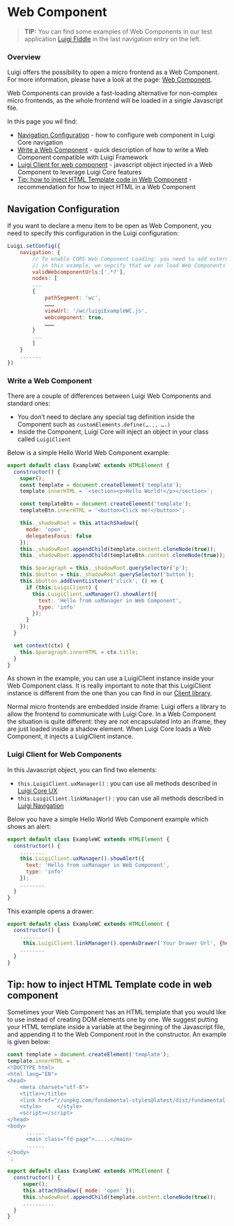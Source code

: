<!-- meta
{
  "node": {
    "label": "Web Component",
    "category": {
      "label": "Luigi Core"
    },
    "metaData": {
      "categoryPosition": 2,
      "position": 12
    }
  }
}
meta -->

# Web Component

<!-- add-attribute:class:success -->
>**TIP:** You can find some examples of Web Components in our test application [Luigi Fiddle](https://fiddle.luigi-project.io) in the last navigation entry on the left.

### Overview

Luigi offers the possibility to open a micro frontend as a Web Component. For more information, please have a look at the page: [Web Component](https://developer.mozilla.org/en-US/docs/Web/Web_Components).

Web Components can provide a fast-loading alternative for non-complex micro frontends, as the whole frontend will be loaded in a single Javascript file.

In this page you wil find:
-   [Navigation Configuration](#navigation-configuration) - how to configure web component in Luigi Core navigation
-   [Write a Web Component](#write-a-web-component) - quick description of how to write a Web Component compatible with Luigi Framework
-   [Luigi Client for web component](#luigi-client-for-web-component) - javascript object injected in a Web Component to leverage Luigi Core features
-   [Tip: how to inject HTML Template code in Web Component](#tip-how-to-inject-html-template-code-in-web-component) - recommendation for how to inject HTML in a Web Component

## Navigation Configuration

If you want to declare a menu item to be open as Web Component, you need to specify this configuration in the Luigi configuration:
```javascript
Luigi.setConfig({
    navigation: {
   		// To enable CORS Web Component Loading: you need to add external domains where the Web Components are hosted;
   		// in this example, we sepcify that we can load Web Components from everyhere
	    validWebcomponentUrls:['.*?'],
	    nodes: [
		...
		{
		    pathSegment: 'wc',
		    ………
		    viewUrl: '/wc/luigiExampleWC.js',
		    webcomponent: true,
		    ………
		}
		...
		]
	}
	.......
})
```

### Write a Web Component

There are a couple of differences between Luigi Web Components and standard ones:
- You don’t need to declare any special tag definition inside the Component such as `customElements.define(….., ….)`
- Inside the Component, Luigi Core will inject an object in your class called `LuigiClient`

Below is a simple Hello World Web Component example:
```javascript
export default class ExampleWC extends HTMLElement {
  constructor() {
    super();
    const template = document.createElement('template');
    template.innerHTML = `<section><p>Hello World!</p></section>`;

    const templateBtn = document.createElement('template');
    templateBtn.innerHTML = '<button>Click me!</button>';

    this._shadowRoot = this.attachShadow({
      mode: 'open',
      delegatesFocus: false
    });
    this._shadowRoot.appendChild(template.content.cloneNode(true));
    this._shadowRoot.appendChild(templateBtn.content.cloneNode(true));

    this.$paragraph = this._shadowRoot.querySelector('p');
    this.$button = this._shadowRoot.querySelector('button');
    this.$button.addEventListener('click', () => {
      if (this.LuigiClient) {
        this.LuigiClient.uxManager().showAlert({
          text: 'Hello from uxManager in Web Component',
          type: 'info'
        });
      }
    });
  }

  set context(ctx) {
    this.$paragraph.innerHTML = ctx.title;
  }
}
```

As shown in the example, you can use a LuigiClient instance inside your Web Component class.
It is really important to note that this LuigiClient instance is different from the one than you can find in our [Client library](https://docs.luigi-project.io/docs/luigi-client-setup).

Normal micro frontends are embedded inside iframe: Luigi offers a library to allow the frontend to communicate with Luigi Core.
In a Web Component the situation is quite different: they are not encapsulated into an iframe, they are just loaded inside a shadow element. When Luigi Core loads a Web Component, it injects a LuigiClient instance.

### Luigi Client for Web Components

In this Javascript object, you can find two elements:
- `this.LuigiClient.uxManager()` : you can use all methods described in [Luigi Core UX](https://docs.luigi-project.io/docs/luigi-core-api?section=ux)
- `this.LuigiClient.linkManager()` : you can use all methods described in [Luigi Navigation](https://docs.luigi-project.io/docs/luigi-core-api?section=luiginavigation)

Below you have a simple Hello World Web Component example which shows an alert:
```javascript
export default class ExampleWC extends HTMLElement {
  constructor() {
    ........
    this.LuigiClient.uxManager().showAlert({
      text: 'Hello from uxManager in Web Component',
      type: 'info'
    });
    ........
  }
}
```

This example opens a drawer:
```javascript
export default class ExampleWC extends HTMLElement {
  constructor() {
    ........
     this.LuigiClient.linkManager().openAsDrawer('Your Drawer Url', {header:true, backdrop:true, size:'s'});
    ........
  }
}
```


## Tip: how to inject HTML Template code in web component

Sometimes your Web Component has an HTML template that you would like to use instead of creating DOM elements one by one.
We suggest putting your HTML template inside a variable at the beginning of the Javascript file, and appending it to the Web Component root in the constructor. An example is given below:
```javascript
const template = document.createElement('template');
template.innerHTML = `
<!DOCTYPE html>
<html lang="EN">
<head>
    <meta charset="utf-8">
    <title></title>
    <link href="//unpkg.com/fundamental-styles@latest/dist/fundamental-styles.css" rel="stylesheet">
    <style>     </style>
    <script></script>
</head>
<body>
      ......
      <main class="fd-page">.....</main>
      ......
</body>
`;

export default class ExampleWC extends HTMLElement {
  constructor() {
     super();
     this.attachShadow({ mode: 'open' });
     this.shadowRoot.appendChild(template.content.cloneNode(true));
     ..........
  }
}
```
